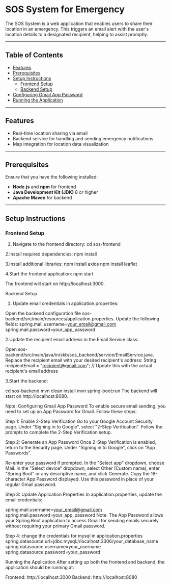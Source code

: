# SOS System for Emergency

The SOS System is a web application that enables users to share their location in an emergency. This triggers an email alert with the user's location details to a designated recipient, helping to assist promptly.

--------------------

## Table of Contents

- [Features](#features)
- [Prerequisites](#prerequisites)
- [Setup Instructions](#setup-instructions)
  - [Frontend Setup](#frontend-setup)
  - [Backend Setup](#backend-setup)
- [Configuring Gmail App Password](#configuring-gmail-app-password)
- [Running the Application](#running-the-application)

----------------------

## Features

- Real-time location sharing via email
- Backend service for handling and sending emergency notifications
- Map integration for location data visualization

---------------------

## Prerequisites

Ensure that you have the following installed:

- **Node.js** and **npm** for frontend
- **Java Development Kit (JDK)** 8 or higher
- **Apache Maven** for backend

---------------------

## Setup Instructions

### Frontend Setup

1. Navigate to the frontend directory:
   cd sos-frontend
   
2.Install required dependencies:
  npm install

3.Install additional libraries:
npm install axios
npm install leaflet

4.Start the frontend application:
npm start

The frontend will start on http://localhost:3000.

Backend Setup
1. Update email credentials in application.properties:

Open the backend configuration file sos-backend/src/main/resources/application.properties.
Update the following fields:
spring.mail.username=your_email@gmail.com
spring.mail.password=your_app_password

2.Update the recipient email address in the Email Service class:

Open sos-backend/src/main/java/in/skb/sos_backend/service/EmailService.java.
Replace the recipient email with your desired recipient's address:
String recipientEmail = "recipient@gmail.com"; // Update this with the actual recipient's email address

3.Start the backend:

cd sos-backend
mvn clean install
mvn spring-boot:run
The backend will start on http://localhost:8080.

Npte: Configuring Gmail App Password
To enable secure email sending, you need to set up an App Password for Gmail. Follow these steps:

Step 1: Enable 2-Step Verification
Go to your Google Account Security page.
Under "Signing in to Google", select "2-Step Verification".
Follow the prompts to complete the 2-Step Verification setup.

Step 2: Generate an App Password
Once 2-Step Verification is enabled, return to the Security page.
Under "Signing in to Google", click on "App Passwords".

Re-enter your password if prompted.
In the "Select app" dropdown, choose Mail.
In the "Select device" dropdown, select Other (Custom name), enter "Spring Boot" or any descriptive name, and click Generate.
Copy the 16-character App Password displayed. Use this password in place of your regular Gmail password.

Step 3: Update Application Properties
In application.properties, update the email credentials:

spring.mail.username=your_email@gmail.com
spring.mail.password=your_app_password
Note: The App Password allows your Spring Boot application to access Gmail for sending emails securely without requiring your primary Gmail password.

Step 4: change the credentials for mysql in application.properties
spring.datasource.url=jdbc:mysql://localhost:3306/your_database_name
spring.datasource.username=your_username
spring.datasource.password=your_password

Running the Application
After setting up both the frontend and backend, the application should be running at:

Frontend: http://localhost:3000
Backend: http://localhost:8080
